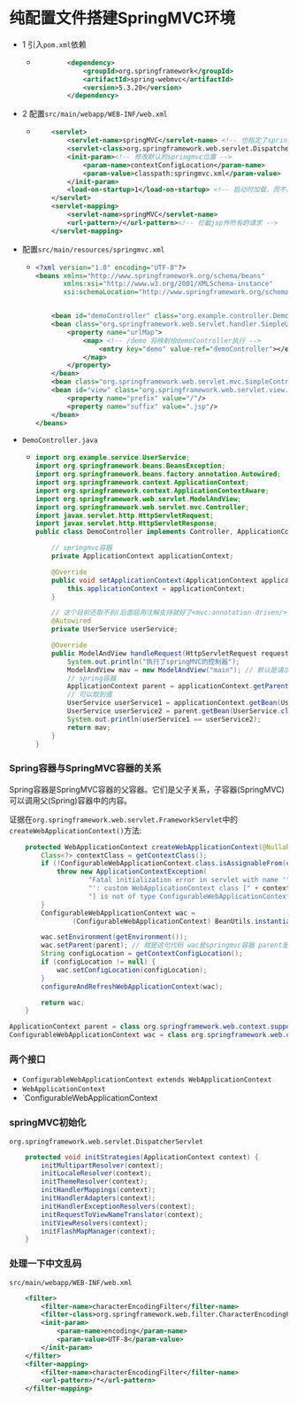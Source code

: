 # 纯配置文件搭建SpringMVC环境

- 1 引入`pom.xml`依赖

  - ```xml
            <dependency>
                <groupId>org.springframework</groupId>
                <artifactId>spring-webmvc</artifactId>
                <version>5.3.20</version>
            </dependency>
    ```

- 2 配置`src/main/webapp/WEB-INF/web.xml`

  - ```xml
        <servlet>
            <servlet-name>springMVC</servlet-name> <!-- 也指定了springmvc配置文件的默认文件名：/WEB-INF/springMVC-servlet.xml -->
            <servlet-class>org.springframework.web.servlet.DispatcherServlet</servlet-class>
            <init-param><!-- 修改默认的springmvc位置 -->
                <param-name>contextConfigLocation</param-name>
                <param-value>classpath:springmvc.xml</param-value>
            </init-param>
            <load-on-startup>1</load-on-startup> <!-- 启动时加载，而不是第一次访问时 -->
        </servlet>
        <servlet-mapping>
            <servlet-name>springMVC</servlet-name>
            <url-pattern>/</url-pattern><!-- 拦截jsp外所有的请求 -->
        </servlet-mapping>
    ```

- 配置`src/main/resources/springmvc.xml`

  - ```xml
    <?xml version="1.0" encoding="UTF-8"?>
    <beans xmlns="http://www.springframework.org/schema/beans"
           xmlns:xsi="http://www.w3.org/2001/XMLSchema-instance"
           xsi:schemaLocation="http://www.springframework.org/schema/beans http://www.springframework.org/schema/beans/spring-beans.xsd">
    
    
        <bean id="demoController" class="org.example.controller.DemoController"/>
        <bean class="org.springframework.web.servlet.handler.SimpleUrlHandlerMapping">
            <property name="urlMap">
                <map> <!-- /demo 将映射给demoController执行 -->
                    <entry key="demo" value-ref="demoController"></entry>
                </map>
            </property>
        </bean>
        <bean class="org.springframework.web.servlet.mvc.SimpleControllerHandlerAdapter"/>
        <bean id="view" class="org.springframework.web.servlet.view.InternalResourceViewResolver">
            <property name="prefix" value="/"/>
            <property name="suffix" value=".jsp"/>
        </bean>
    </beans>
    ```

- `DemoController.java`

  - ```java
    import org.example.service.UserService;
    import org.springframework.beans.BeansException;
    import org.springframework.beans.factory.annotation.Autowired;
    import org.springframework.context.ApplicationContext;
    import org.springframework.context.ApplicationContextAware;
    import org.springframework.web.servlet.ModelAndView;
    import org.springframework.web.servlet.mvc.Controller;
    import javax.servlet.http.HttpServletRequest;
    import javax.servlet.http.HttpServletResponse;
    public class DemoController implements Controller, ApplicationContextAware {
    
        // springmvc容器
        private ApplicationContext applicationContext;
    
        @Override
        public void setApplicationContext(ApplicationContext applicationContext) throws BeansException {
            this.applicationContext = applicationContext;
        }
    
        // 这个目前还取不到(后面启用注解支持就好了<mvc:annotation-driven/>)
        @Autowired
        private UserService userService;
    
        @Override
        public ModelAndView handleRequest(HttpServletRequest request, HttpServletResponse response) throws Exception {
            System.out.println("执行了springMVC的控制器");
            ModelAndView mav = new ModelAndView("main"); // 默认是请求转发
            // spring容器
            ApplicationContext parent = applicationContext.getParent();
            // 可以取到值
            UserService userService1 = applicationContext.getBean(UserService.class);
            UserService userService2 = parent.getBean(UserService.class);
            System.out.println(userService1 == userService2);
            return mav;
        }
    }
    ```



### Spring容器与SpringMVC容器的关系

Spring容器是SpringMVC容器的父容器。它们是父子关系，子容器(SpringMVC)可以调用父(Spring)容器中的内容。

证据在`org.springframework.web.servlet.FrameworkServlet`中的`createWebApplicationContext()`方法:

```java
	protected WebApplicationContext createWebApplicationContext(@Nullable ApplicationContext parent) {
		Class<?> contextClass = getContextClass();
		if (!ConfigurableWebApplicationContext.class.isAssignableFrom(contextClass)) {
			throw new ApplicationContextException(
					"Fatal initialization error in servlet with name '" + getServletName() +
					"': custom WebApplicationContext class [" + contextClass.getName() +
					"] is not of type ConfigurableWebApplicationContext");
		}
		ConfigurableWebApplicationContext wac =
				(ConfigurableWebApplicationContext) BeanUtils.instantiateClass(contextClass);

		wac.setEnvironment(getEnvironment());
		wac.setParent(parent); // 就是这句代码 wac是springmvc容器 parent是spring容器
		String configLocation = getContextConfigLocation();
		if (configLocation != null) {
			wac.setConfigLocation(configLocation);
		}
		configureAndRefreshWebApplicationContext(wac);

		return wac;
	}
```



```java
ApplicationContext parent = class org.springframework.web.context.support.XmlWebApplicationContext;
ConfigurableWebApplicationContext wac = class org.springframework.web.context.support.XmlWebApplicationContext;
```



### 两个接口

- `ConfigurableWebApplicationContext extends WebApplicationContext`
- `WebApplicationContext`
- `ConfigurableWebApplicationContext



### springMVC初始化

`org.springframework.web.servlet.DispatcherServlet`

```java
	protected void initStrategies(ApplicationContext context) {
		initMultipartResolver(context);
		initLocaleResolver(context);
		initThemeResolver(context);
		initHandlerMappings(context);
		initHandlerAdapters(context);
		initHandlerExceptionResolvers(context);
		initRequestToViewNameTranslator(context);
		initViewResolvers(context);
		initFlashMapManager(context);
	}
```







### 处理一下中文乱码

`src/main/webapp/WEB-INF/web.xml`

```xml
    <filter>
        <filter-name>characterEncodingFilter</filter-name>
        <filter-class>org.springframework.web.filter.CharacterEncodingFilter</filter-class>
        <init-param>
            <param-name>encoding</param-name>
            <param-value>UTF-8</param-value>
        </init-param>
    </filter>
    <filter-mapping>
        <filter-name>characterEncodingFilter</filter-name>
        <url-pattern>/*</url-pattern>
    </filter-mapping>
```

